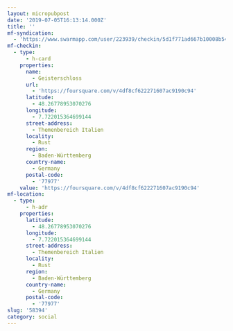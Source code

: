 ```yaml
---
layout: micropubpost
date: '2019-07-05T16:13:14.000Z'
title: ''
mf-syndication:
  - 'https://www.swarmapp.com/user/223939/checkin/5d1f771ad667b10008b54f4e'
mf-checkin:
  - type:
      - h-card
    properties:
      name:
        - Geisterschloss
      url:
        - 'https://foursquare.com/v/4df8cf622271607ac9190c94'
      latitude:
        - 48.26778953070276
      longitude:
        - 7.722015364699144
      street-address:
        - Themenbereich Italien
      locality:
        - Rust
      region:
        - Baden-Württemberg
      country-name:
        - Germany
      postal-code:
        - '77977'
    value: 'https://foursquare.com/v/4df8cf622271607ac9190c94'
mf-location:
  - type:
      - h-adr
    properties:
      latitude:
        - 48.26778953070276
      longitude:
        - 7.722015364699144
      street-address:
        - Themenbereich Italien
      locality:
        - Rust
      region:
        - Baden-Württemberg
      country-name:
        - Germany
      postal-code:
        - '77977'
slug: '58394'
category: social
---
```

